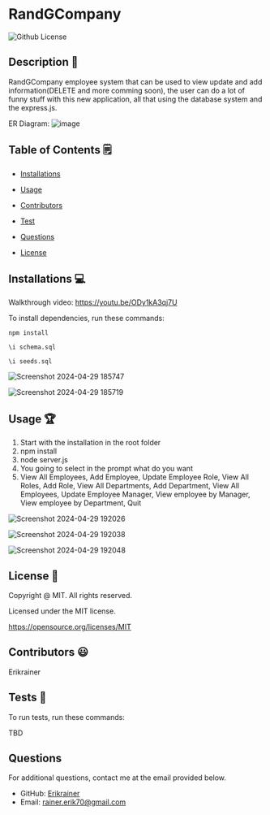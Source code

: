 # RandGCompany
  ![Github License](https://img.shields.io/badge/License-MIT-yellow.svg)


## Description 📝

RandGCompany employee system that can be used to view update and add information(DELETE and more comming soon), the user can do a lot of funny stuff with this new application, all that using the database system and the express.js.

ER Diagram:
![image](https://github.com/Erikrainer/RandGCompany/assets/160955635/0abff89d-bcee-4349-af67-72531b79dc2e)


## Table of Contents 🗒

* [Installations](#installations-💻)

* [Usage](#usage-🏆)

* [Contributors](#contributors-😃)

* [Test](#tests-🧪)

* [Questions](#questions)

* [License](#license-📛)

## Installations  💻

Walkthrough video: https://youtu.be/ODy1kA3qj7U 

To install dependencies, run these commands:

```
npm install
```
```
\i schema.sql
```
```
\i seeds.sql

```
   
![Screenshot 2024-04-29 185747](https://github.com/Erikrainer/RandGCompany/assets/160955635/147253d2-c0ee-4a0c-a58c-5523fc092883)

![Screenshot 2024-04-29 185719](https://github.com/Erikrainer/RandGCompany/assets/160955635/232561f6-bdbd-468d-a732-b10b1b4ae7a4)

## Usage 🏆

1. Start with the installation in the root folder
2. npm install
3. node server.js
4. You going to select in the prompt what do you want
5. View All Employees, Add Employee, Update Employee Role, View All Roles, Add Role, View All Departments, Add Department, View All Employees, Update Employee Manager, View employee by Manager, View employee by Department, Quit

![Screenshot 2024-04-29 192026](https://github.com/Erikrainer/RandGCompany/assets/160955635/6206f7fb-f7f1-443d-9a01-ec651ee6c7a7)

![Screenshot 2024-04-29 192038](https://github.com/Erikrainer/RandGCompany/assets/160955635/3c4ad8c3-1579-4959-a6ce-b48c5f731604)

![Screenshot 2024-04-29 192048](https://github.com/Erikrainer/RandGCompany/assets/160955635/631e6afc-ff04-49c0-beca-566198c9d5da)

## License 📛 

  Copyright @ MIT. All rights reserved.

  Licensed under the MIT license.

  https://opensource.org/licenses/MIT

## Contributors 😃

Erikrainer

## Tests 🧪

To run tests, run these commands:


TBD


## Questions

For additional questions, contact me at the email provided below. 

- GitHub: [Erikrainer](https://github.com/Erikrainer/)
- Email:  rainer.erik70@gmail.com

